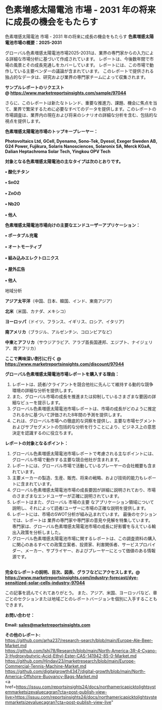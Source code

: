 # 色素増感太陽電池 市場 - 2031 年の将来に成長の機会をもたらす
色素増感太陽電池 市場 - 2031 年の将来に成長の機会をもたらす
<strong><b>色素増感太陽電池市場の概要：2025-2031</b></strong>

グローバル色素増感太陽電池市場2025-2031は、業界の専門家からの入力による詳細な市場分析に基づいて作成されています。 レポートは、今後数年間で市場の風景とその成長見通しをカバーしています。 レポートには、この市場で動作している主要ベンダーの議論が含まれています。 このレポートで提供される独占的なデータは、研究および業界の専門家チームによって収集されます。

<strong>サンプルレポートのリクエスト @ <a href=https://www.marketreportsinsights.com/sample/97044>https://www.marketreportsinsights.com/sample/97044</a></strong>

さらに、このレポートは新たなトレンド、重要な推進力、課題、機会に焦点を当て、業界で繁栄するために必要なすべてのデータを提供します。このレポートの市場調査は、業界内の現在および将来のシナリオの詳細な分析を含む、包括的な視点を提供します。

<strong>色素増感太陽電池市場のトップキープレーヤー：</strong>

<strong>Photovoltaics Ltd, GCell, Dyenamo, Sono-Tek, Dyesol, Exeger Sweden AB, G24 Power, Fujikura, Solaris Nanosciences, Solaronix SA, Merck KGaA, Dalian Heptachroma Solar Tech, Yingkou OPV Tech</strong>

<strong><b>対象となる色素増感太陽電池の主なタイプは次のとおりです。</b></strong>

<strong>• 酸化チタン<br><br>• SnO2<br><br>• ZnOの<br><br>• Nb2O<br><br>• 他人</strong>

<strong><b>色素増感太陽電池市場向けの主要なエンドユーザーアプリケーション：</b></strong>

<strong>• ポータブル充電<br><br>• オートモーティブ<br><br>• 組み込みエレクトロニクス<br><br>• 屋外広告<br><br>• 他人</strong>

 地域分析

<strong><b>アジア太平洋</b></strong>（中国、日本、韓国、インド、東南アジア）

<strong><b>北米</b></strong>（米国、カナダ、メキシコ）

<strong><b>ヨーロッパ</b></strong>（ドイツ、フランス、イギリス、ロシア、イタリア）

<strong><b>南アメリカ</b></strong>（ブラジル、アルゼンチン、コロンビアなど）

<strong><b>中東とアフリカ</b></strong>（サウジアラビア、アラブ首長国連邦、エジプト、ナイジェリア、南アフリカ）

<strong>ここで興味深い割引に行く @ <a href=https://www.marketreportsinsights.com/discount/97044>https://www.marketreportsinsights.com/discount/97044</a></strong>

<strong><b>グローバル色素増感太陽電池市場レポートを購入する理由：</b></strong>
<ol>
  <li>レポートは、読者/クライアントを競合他社に先んじて維持する動的な競争環境の詳細な分析を提供します。</li>
  <li>また、グローバル市場の成長を推進または抑制しているさまざまな要因の詳細なビューを提示します。</li>
  <li>グローバル色素増感太陽電池市場レポートは、市場の成長がどのように推定されるかに基づいて評価された8年間の予測を提供します。</li>
  <li>これは、グローバル市場への徹底的な洞察を提供し、主要な市場セグメントおよびサブセグメントの包括的な分析を行うことにより、ビジネス上の意思決定を認識するのに役立ちます。</li>
</ol>
<strong><b>レポートの対象となるポイント：</b></strong>
<ol>
  <li>グローバル色素増感太陽電池市場レポートで考慮される主なポイントには、グローバル市場で動作する主要な競合他社が含まれます。</li>
  <li>レポートには、グローバル市場で活動しているプレーヤーの会社概要も含まれています。</li>
  <li>主要メーカーの製造、生産、販売、将来の戦略、および技術的能力もレポートに含まれています。</li>
  <li>グローバル色素増感太陽電池市場の成長要因が詳細に説明されており、市場のさまざまなエンドユーザーが正確に説明されています。</li>
  <li>レポートはまた、グローバル 市場の主要 なアプリケーション領域について説明し、それによって読者/ユーザーに市場の正確な説明を提供します。</li>
  <li>レポートには、市場のSWOT分析が組み込まれています。 最後のセクションでは、レポートは 業界の専門家や専門家の意見や見解を特集しています。 専門家は、グローバル色素増感太陽電池市場の成長に好影響を与えている輸出入政策を分析しました。</li>
  <li>グローバル色素増感太陽電池市場に関するレポートは、この調査資料の購入に関心のあるすべての政策立案者、投資家、利害関係者、サービスプロバイダー、メーカー、サプライヤー、およびプレーヤーにとって価値のある情報源です。</li>
</ol><br>
<strong>完全なレポートの説明、目次、図表、グラフなどにアクセスします。@ <a href=https://www.marketreportsinsights.com/industry-forecast/dye-sensitized-solar-cells-industry-97044>https://www.marketreportsinsights.com/industry-forecast/dye-sensitized-solar-cells-industry-97044</a></strong>

この記事を読んでくれてありがとう。 また、アジア、米国、ヨーロッパなど、章ごとのセクションまたは地域ごとのレポートバージョンを個別に入手することもできます。

<strong><b>お問い合わせ：</b></strong>

<strong>Email: </strong><a href=mailto:sales@marketreportsinsights.com><strong>sales@marketreportsinsights.com</strong></a>

<strong>その他のレポート:</strong>
<br>
<a href=https://github.com/arha237/research-search/blob/main/Europe-Ale-Beer-Market.md>https://github.com/arha237/research-search/blob/main/Europe-Ale-Beer-Market.md</a>
<br>
<a href=https://github.com/Ishi78/Research/blob/main/North-America-3R-4-Cyano-3-Hydroxybutyric-Acid-Ethyl-Ester-CAS-141942-85-0-Market.md>https://github.com/Ishi78/Research/blob/main/North-America-3R-4-Cyano-3-Hydroxybutyric-Acid-Ethyl-Ester-CAS-141942-85-0-Market.md</a>
<br>
<a href=https://github.com/Hindavi23/marketresearch/blob/main/Europe-Commercial-Tennis-Machine-Market.md>https://github.com/Hindavi23/marketresearch/blob/main/Europe-Commercial-Tennis-Machine-Market.md</a>
<br>
<a href=https://github.com/digitalgrowth4347/digital-growth/blob/main/North-America-Offshore-Buoyancy-Bags-Market.md>https://github.com/digitalgrowth4347/digital-growth/blob/main/North-America-Offshore-Buoyancy-Bags-Market.md</a>
<br>
<a href=https://issuu.com/reportsinsights24/docs/northamericapicktolightsystemmarketsizevaluecagran?cta=post-publish-view-live>https://issuu.com/reportsinsights24/docs/northamericapicktolightsystemmarketsizevaluecagran?cta=post-publish-view-live</a>"
